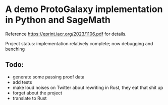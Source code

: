 # A demo ProtoGalaxy implementation in Python and SageMath
Reference https://eprint.iacr.org/2023/1106.pdf for details.

Project status: implementation relatively complete; now debugging and benching

## Todo: 
- generate some passing proof data
- add tests
- make loud noises on Twitter about rewriting in Rust, they eat that shit up
- forget about the project
- translate to Rust

